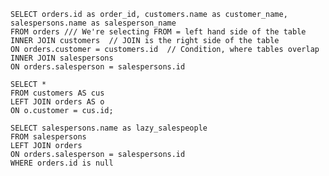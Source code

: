 <!-- INNER JOIN -->

```
SELECT orders.id as order_id, customers.name as customer_name, salespersons.name as salesperson_name
FROM orders /// We're selecting FROM = left hand side of the table
INNER JOIN customers  // JOIN is the right side of the table
ON orders.customer = customers.id  // Condition, where tables overlap
INNER JOIN salespersons
ON orders.salesperson = salespersons.id
```


<!-- LEFT JOIN -->

```
SELECT *
FROM customers AS cus
LEFT JOIN orders AS o
ON o.customer = cus.id;
```

<!-- Find the salesperson that has no sales -->
```
SELECT salespersons.name as lazy_salespeople
FROM salespersons
LEFT JOIN orders
ON orders.salesperson = salespersons.id
WHERE orders.id is null
```